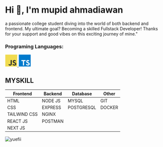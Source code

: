 <h1 align="left">Hi 👋, I'm mupid ahmadiawan</h1>
<p align="left">a passionate college student diving into the world of both backend and frontend. My ultimate goal? Becoming a skilled Fullstack Developer! Thanks for your support and good vibes on this exciting journey of mine."</p>

<h3 align="left">Programing Languages:</h3>
<p align="left">
<a href="https://developer.mozilla.org/en-US/docs/Web/JavaScript" target="_blank" rel="noreferrer"> <img src="https://raw.githubusercontent.com/devicons/devicon/master/icons/javascript/javascript-original.svg" alt="javascript" width="40" height="40"/> </a><a href="https://www.typescriptlang.org/" target="_blank" rel="noreferrer"> <img src="https://raw.githubusercontent.com/devicons/devicon/master/icons/typescript/typescript-original.svg" alt="typescript" width="40" height="40"/> </a> </p>
</p>

## MYSKILL

| Frontend     | Backend | Database   | Other  |
| ------------ | ------- | ---------- | ------ |
| HTML         | NODE JS | MYSQL      | GIT    |
| CSS          | EXPRESS | POSTGRESQL | DOCKER |
| TAILWIND CSS | NGINX   |            |        |
| REACT JS     | POSTMAN |            |        |
| NEXT JS      |         |            |        |

<img align="center" src="https://github-readme-stats.vercel.app/api/top-langs?username=yuefii&show_icons=true&locale=en&layout=compact" alt="yuefii" />
